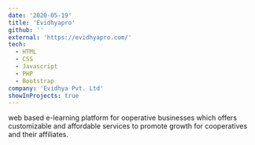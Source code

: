 ```yaml
---
date: '2020-05-19'
title: 'Evidhyapro'
github: ''
external: 'https://evidhyapro.com/'
tech:
  - HTML
  - CSS
  - Javascript
  - PHP
  - Bootstrap
company: 'Evidhya Pvt. Ltd'
showInProjects: true
---
```


web based e-learning platform for ooperative businesses which offers customizable and affordable services to promote growth for cooperatives and their affiliates.
